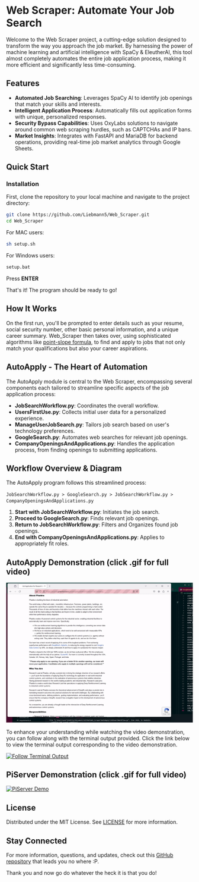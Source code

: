 # Web Scraper: Automate Your Job Search

Welcome to the Web Scraper project, a cutting-edge solution designed to transform the way you approach the job market. By harnessing the power of machine learning and artificial intelligence with SpaCy & EleutherAI, this tool almost completely automates the entire job application process, making it more efficient and significantly less time-consuming.

## Features

- **Automated Job Searching**: Leverages SpaCy AI to identify job openings that match your skills and interests.
- **Intelligent Application Process**: Automatically fills out application forms with unique, personalized responses.
- **Security Bypass Capabilities**: Uses OxyLabs solutions to navigate around common web scraping hurdles, such as CAPTCHAs and IP bans.
- **Market Insights**: Integrates with FastAPI and MariaDB for backend operations, providing real-time job market analytics through Google Sheets.

## Quick Start

### Installation

First, clone the repository to your local machine and navigate to the project directory:

```bash
git clone https://github.com/Liebmann5/Web_Scraper.git
cd Web_Scraper
```
For MAC users:

```bash
sh setup.sh
```
For Windows users:

```cmd
setup.bat
```
Press **ENTER**

That's it! The program should be ready to go!

## How It Works

On the first run, you'll be prompted to enter details such as your resume, social security number, other basic personal information, and a unique career summary. Web_Scraper then takes over, using sophisticated algorithms like [point-slope formula](https://en.wikipedia.org/wiki/Linear_equation), to find and apply to jobs that not only match your qualifications but also your career aspirations.

## AutoApply - The Heart of Automation

The AutoApply module is central to the Web Scraper, encompassing several components each tailored to streamline specific aspects of the job application process:

- **JobSearchWorkflow.py**: Coordinates the overall workflow.
- **UsersFirstUse.py**: Collects initial user data for a personalized experience.
- **ManageUserJobSearch.py**: Tailors job search based on user's technology preferences.
- **GoogleSearch.py**: Automates web searches for relevant job openings.
- **CompanyOpeningsAndApplications.py**: Handles the application process, from finding openings to submitting applications.

## Workflow Overview & Diagram

The AutoApply program follows this streamlined process:

`JobSearchWorkflow.py > GoogleSearch.py > JobSearchWorkflow.py > CompanyOpeningsAndApplications.py`

1. **Start with JobSearchWorkflow.py**: Initiates the job search.
2. **Proceed to GoogleSearch.py**: Finds relevant job openings.
3. **Return to JobSearchWorkflow.py**: Filters and Organizes found job openings.
4. **End with CompanyOpeningsAndApplications.py**: Applies to appropriately fit roles.

## AutoApply Demonstration <span style="font-size: 13;">(click .gif for full video)</span>

[![Video Demo](https://github.com/Liebmann5/Web_Scraper/blob/main/Web_Scraper_Functionality_02-ezgif.com-video-to-gif-converter(1).gif)](https://pixeldrain.com/u/onnHYrVS)

To enhance your understanding while watching the video demonstration, you can follow along with the terminal output provided. Click the link below to view the terminal output corresponding to the video demonstration.

[![Follow Terminal Output](https://img.shields.io/badge/Terminal%20Output-Link-blue)](https://github.com/Liebmann5/Web_Scraper/blob/main/terminalOutput.txt)

## PiServer Demonstration <span style="font-size: 13;">(click .gif for full video)</span>

[![PiServer Demo](https://github.com/Liebmann5/Web_Scraper/blob/main/Web_Scraper_Server_Functionality-ezgif.com-video-to-gif-converter.gif)](https://pixeldrain.com/u/D1DB9Ugo)

## License

Distributed under the MIT License. See [LICENSE](LICENSE) for more information.

## Stay Connected

For more information, questions, and updates, check out this [GitHub repository](https://github.com/Liebmann5/Web_Scraper) that leads you no where :P.

Thank you and now go do whatever the heck it is that you do!
